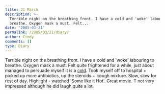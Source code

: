```yaml
---
title: 21 March
description: >-
  Terrible night on the breathing front. I have a cold and 'woke' labouring to
  breathe. Oxygen mask a must. Felt...
date: '2005-03-21'
permalink: /2005/03/21/diary/
author: Cindy
comments: []
type: Diary
---
```


Terrible night on the breathing front. I have a cold and 'woke' labouring to breathe. Oxygen mask a must. Felt quite frightened for a while, just about managed to persuade myself it is a <ins>cold</ins>. Took myself off to hospital + picked up more antibiotics, up the steroids + cough mixture. Slow, slow for rest of day. Highlight - watched 'Some like it Hot'. Great movie. T not very impressed although he did laugh quite a lot.
